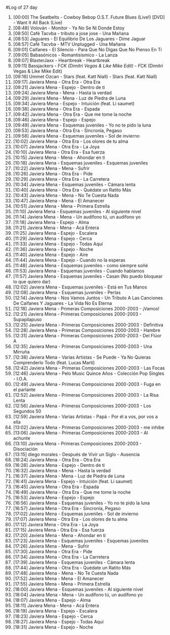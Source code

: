 #Log of 27 day

1. [00:00] The Seatbelts - Cowboy Bebop O.S.T. Future Blues (Live!) [DVD] - Want It All Back (Live)
1. [08:48] Volován - Monitor - Ya No Se Ni Donde Estoy
1. [08:50] Café Tacvba - tributo a jose jose - Una Mañana
1. [08:53] Jaguares - El Equilibrio De Los Jaguares - Dime Jaguar
1. [08:57] Café Tacvba - MTV Unplugged - Una Mañana
1. [09:01] Caifanes - El Silencio - Para Que No Digas Que No Pienso En Ti
1. [09:05] Babasónicos - Romantisísmico - La Lanza
1. [09:07] BlasterJaxx - Heartbreak - Heartbreak
1. [09:11] Bassjackers - F*CK (Dimitri Vegas & Like Mike Edit) - F*CK (Dimitri Vegas & Like Mike Edit)
1. [09:16] Ummet Ozcan - Stars (feat. Katt Niall) - Stars (feat. Katt Niall)
1. [09:17] Javiera Mena - Otra Era - Otra Era
1. [09:21] Javiera Mena - Espejo - Dentro de ti
1. [09:24] Javiera Mena - Mena - Hasta la verdad
1. [09:29] Javiera Mena - Mena - Luz de Piedra de Luna
1. [09:34] Javiera Mena - Espejo - Intuición (feat. Li saumet)
1. [09:38] Javiera Mena - Otra Era - Espada
1. [09:42] Javiera Mena - Otra Era - Que me tome la noche
1. [09:46] Javiera Mena - Espejo - Espejo
1. [09:49] Javiera Mena - Esquemas juveniles - Yo no te pido la luna
1. [09:53] Javiera Mena - Otra Era - Sincronía, Pegaso
1. [09:58] Javiera Mena - Esquemas juveniles - Sol de invierno
1. [10:02] Javiera Mena - Otra Era - Los olores de tu alma
1. [10:07] Javiera Mena - Otra Era - La Joya
1. [10:10] Javiera Mena - Otra Era - Esa fuerza
1. [10:15] Javiera Mena - Mena - Ahondar en ti
1. [10:18] Javiera Mena - Esquemas juveniles - Esquemas juveniles
1. [10:22] Javiera Mena - Mena - Sufrir
1. [10:26] Javiera Mena - Otra Era - Pide
1. [10:29] Javiera Mena - Otra Era - La Carretera
1. [10:34] Javiera Mena - Esquemas juveniles - Cámara lenta
1. [10:40] Javiera Mena - Otra Era - Quédate un Ratito Más
1. [10:43] Javiera Mena - Mena - No Te Cuesta Nada
1. [10:47] Javiera Mena - Mena - El Amanecer
1. [10:51] Javiera Mena - Mena - Primera Estrella
1. [11:10] Javiera Mena - Esquemas juveniles - Al siguiente nivel
1. [11:14] Javiera Mena - Mena - Un audífono tú, un audífono yo
1. [11:18] Javiera Mena - Espejo - Alma
1. [11:21] Javiera Mena - Mena - Acá Entera
1. [11:25] Javiera Mena - Espejo - Escalera
1. [11:29] Javiera Mena - Espejo - Cerca
1. [11:33] Javiera Mena - Espejo - Todas Aquí
1. [11:36] Javiera Mena - Espejo - Noche
1. [11:40] Javiera Mena - Espejo - Aire
1. [11:44] Javiera Mena - Espejo - Cuando no la esperas
1. [11:48] Javiera Mena - Esquemas juveniles - como siempre soñé
1. [11:53] Javiera Mena - Esquemas juveniles - Cuando hablamos
1. [11:57] Javiera Mena - Esquemas juveniles - Casan (No puedo bloquear lo que quiero dar)
1. [12:02] Javiera Mena - Esquemas juveniles - Está en Tus Manos
1. [12:08] Javiera Mena - Esquemas juveniles - Perlas
1. [12:14] Javiera Mena - Nos Vamos Juntos - Un Tributo A Las Canciones De Caifanes Y Jaguares - La Vida No Es Eterna
1. [12:18] Javiera Mena - Primeras Composiciones 2000-2003 - ¡Vamos!
1. [12:21] Javiera Mena - Primeras Composiciones 2000-2003 - Supapilapuso
1. [12:25] Javiera Mena - Primeras Composiciones 2000-2003 - Definitiva
1. [12:28] Javiera Mena - Primeras Composiciones 2000-2003 - Hambre
1. [12:31] Javiera Mena - Primeras Composiciones 2000-2003 - Del Flúor A
1. [12:35] Javiera Mena - Primeras Composiciones 2000-2003 - Una Mirruña
1. [12:38] Javiera Mena - Varias Artistas - Se Puede - Ya No Quieras Comprenderlo Todo (feat. Lucas Martí)
1. [12:42] Javiera Mena - Primeras Composiciones 2000-2003 - Las Focas
1. [12:46] Javiera Mena - Pelo Music Quince Años - Colección Pop Singles - I.O.A.
1. [12:49] Javiera Mena - Primeras Composiciones 2000-2003 - Fuga en el parlante
1. [12:52] Javiera Mena - Primeras Composiciones 2000-2003 - La Risa Lenta
1. [12:56] Javiera Mena - Primeras Composiciones 2000-2003 - Los Segundos 50
1. [12:59] Javiera Mena - Varias Artistas - Papá - Por él a vos, por vos a ella
1. [13:02] Javiera Mena - Primeras Composiciones 2000-2003 - me inhibe
1. [13:06] Javiera Mena - Primeras Composiciones 2000-2003 - Al achunte
1. [13:10] Javiera Mena - Primeras Composiciones 2000-2003 - Disociación
1. [13:15] diego morales - Después de Vivir un Siglo - Ausencia
1. [16:24] Javiera Mena - Otra Era - Otra Era
1. [16:28] Javiera Mena - Espejo - Dentro de ti
1. [16:32] Javiera Mena - Mena - Hasta la verdad
1. [16:37] Javiera Mena - Mena - Luz de Piedra de Luna
1. [16:41] Javiera Mena - Espejo - Intuición (feat. Li saumet)
1. [16:45] Javiera Mena - Otra Era - Espada
1. [16:49] Javiera Mena - Otra Era - Que me tome la noche
1. [16:53] Javiera Mena - Espejo - Espejo
1. [16:56] Javiera Mena - Esquemas juveniles - Yo no te pido la luna
1. [16:57] Javiera Mena - Otra Era - Sincronía, Pegaso
1. [17:02] Javiera Mena - Esquemas juveniles - Sol de invierno
1. [17:07] Javiera Mena - Otra Era - Los olores de tu alma
1. [17:12] Javiera Mena - Otra Era - La Joya
1. [17:15] Javiera Mena - Otra Era - Esa fuerza
1. [17:20] Javiera Mena - Mena - Ahondar en ti
1. [17:23] Javiera Mena - Esquemas juveniles - Esquemas juveniles
1. [17:26] Javiera Mena - Mena - Sufrir
1. [17:30] Javiera Mena - Otra Era - Pide
1. [17:34] Javiera Mena - Otra Era - La Carretera
1. [17:39] Javiera Mena - Esquemas juveniles - Cámara lenta
1. [17:44] Javiera Mena - Otra Era - Quédate un Ratito Más
1. [17:48] Javiera Mena - Mena - No Te Cuesta Nada
1. [17:52] Javiera Mena - Mena - El Amanecer
1. [17:55] Javiera Mena - Mena - Primera Estrella
1. [18:00] Javiera Mena - Esquemas juveniles - Al siguiente nivel
1. [18:04] Javiera Mena - Mena - Un audífono tú, un audífono yo
1. [18:07] Javiera Mena - Espejo - Alma
1. [18:11] Javiera Mena - Mena - Acá Entera
1. [18:19] Javiera Mena - Espejo - Escalera
1. [18:23] Javiera Mena - Espejo - Cerca
1. [18:27] Javiera Mena - Espejo - Todas Aquí
1. [18:31] Javiera Mena - Espejo - Noche
